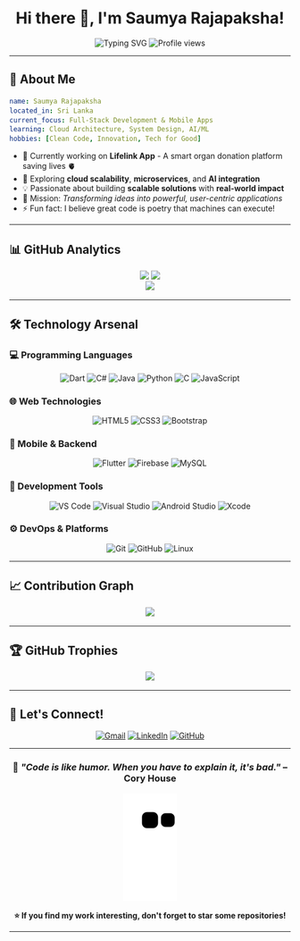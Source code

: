 # <h1 align="center">Hi there 👋, I'm Saumya Rajapaksha!</h1>

<div align="center">
  
  <img src="https://readme-typing-svg.herokuapp.com?font=Fira+Code&size=28&duration=3000&pause=1000&color=00D9FF&center=true&vCenter=true&width=600&lines=Full-Stack+Developer+%F0%9F%9A%80;Mobile+App+Developer+%F0%9F%93%B1;Open+Source+Enthusiast+%E2%9C%A8;Building+Tech+for+Impact+%F0%9F%8C%9F" alt="Typing SVG" />
  
  <img src="https://komarev.com/ghpvc/?username=SaumyaSM&label=Profile%20Views&color=00d9ff&style=for-the-badge" alt="Profile views" />
  
</div></div>

---

## 🌟 About Me

```yaml
name: Saumya Rajapaksha
located_in: Sri Lanka
current_focus: Full-Stack Development & Mobile Apps
learning: Cloud Architecture, System Design, AI/ML
hobbies: [Clean Code, Innovation, Tech for Good]
```

- 🔭 Currently working on **Lifelink App** - A smart organ donation platform saving lives 🫀
- 🌱 Exploring **cloud scalability**, **microservices**, and **AI integration**
- 💡 Passionate about building **scalable solutions** with **real-world impact**
- 🎯 Mission: *Transforming ideas into powerful, user-centric applications*
- ⚡ Fun fact: I believe great code is poetry that machines can execute!

---

## 📊 GitHub Analytics

<div align="center">
  <img height="180em" src="https://github-readme-stats.vercel.app/api?username=SaumyaSM&show_icons=true&theme=radical&include_all_commits=true&count_private=true&hide_border=true&bg_color=0D1117&title_color=00D9FF&icon_color=00D9FF&text_color=FFF"/>
  <img height="180em" src="https://github-readme-stats.vercel.app/api/top-langs/?username=SaumyaSM&layout=compact&langs_count=8&theme=radical&hide_border=true&bg_color=0D1117&title_color=00D9FF&text_color=FFF"/>
</div>

<div align="center">
  <img src="https://github-readme-streak-stats.herokuapp.com?user=SaumyaSM&theme=radical&hide_border=true&background=0D1117&stroke=00D9FF&ring=00D9FF&fire=FF6B6B&currStreakLabel=00D9FF" />
</div>

---

## 🛠️ Technology Arsenal

### 💻 Programming Languages
<div align="center">
  
![Dart](https://img.shields.io/badge/Dart-0175C2?style=for-the-badge&logo=dart&logoColor=white)
![C#](https://img.shields.io/badge/C%23-239120?style=for-the-badge&logo=c-sharp&logoColor=white)
![Java](https://img.shields.io/badge/Java-ED8B00?style=for-the-badge&logo=java&logoColor=white)
![Python](https://img.shields.io/badge/Python-3776AB?style=for-the-badge&logo=python&logoColor=white)
![C](https://img.shields.io/badge/C-00599C?style=for-the-badge&logo=c&logoColor=white)
![JavaScript](https://img.shields.io/badge/JavaScript-F7DF1E?style=for-the-badge&logo=javascript&logoColor=black)

</div>

### 🌐 Web Technologies
<div align="center">
  
![HTML5](https://img.shields.io/badge/HTML5-E34F26?style=for-the-badge&logo=html5&logoColor=white)
![CSS3](https://img.shields.io/badge/CSS3-1572B6?style=for-the-badge&logo=css3&logoColor=white)
![Bootstrap](https://img.shields.io/badge/Bootstrap-563D7C?style=for-the-badge&logo=bootstrap&logoColor=white)

</div>

### 📱 Mobile & Backend
<div align="center">
  
![Flutter](https://img.shields.io/badge/Flutter-02569B?style=for-the-badge&logo=flutter&logoColor=white)
![Firebase](https://img.shields.io/badge/Firebase-FFCA28?style=for-the-badge&logo=firebase&logoColor=black)
![MySQL](https://img.shields.io/badge/MySQL-00000F?style=for-the-badge&logo=mysql&logoColor=white)

</div>

### 🔧 Development Tools
<div align="center">
  
![VS Code](https://img.shields.io/badge/VS_Code-007ACC?style=for-the-badge&logo=visual%20studio%20code&logoColor=white)
![Visual Studio](https://img.shields.io/badge/Visual_Studio-5C2D91?style=for-the-badge&logo=visual%20studio&logoColor=white)
![Android Studio](https://img.shields.io/badge/Android_Studio-3DDC84?style=for-the-badge&logo=android-studio&logoColor=white)
![Xcode](https://img.shields.io/badge/Xcode-007ACC?style=for-the-badge&logo=Xcode&logoColor=white)

</div>

### ⚙️ DevOps & Platforms
<div align="center">
  
![Git](https://img.shields.io/badge/Git-F05032?style=for-the-badge&logo=git&logoColor=white)
![GitHub](https://img.shields.io/badge/GitHub-100000?style=for-the-badge&logo=github&logoColor=white)
![Linux](https://img.shields.io/badge/Linux-FCC624?style=for-the-badge&logo=linux&logoColor=black)

</div>

---

## 📈 Contribution Graph

<div align="center">
  <img src="https://github-readme-activity-graph.vercel.app/graph?username=SaumyaSM&theme=react-dark&bg_color=0D1117&color=00D9FF&line=00D9FF&point=FF6B6B&area=true&hide_border=true" />
</div>

---

## 🏆 GitHub Trophies

<div align="center">
  <img src="https://github-profile-trophy.vercel.app/?username=SaumyaSM&theme=onestar&no-frame=true&no-bg=true&margin-w=4&column=7" />
</div>

---

## 💬 Let's Connect!

<div align="center">
  
[![Gmail](https://img.shields.io/badge/Gmail-D14836?style=for-the-badge&logo=gmail&logoColor=white)](mailto:saumyarsmr@gmail.com)
[![LinkedIn](https://img.shields.io/badge/LinkedIn-0077B5?style=for-the-badge&logo=linkedin&logoColor=white)](https://www.linkedin.com/in/saumya-rajapaksha-b1454a252)
[![GitHub](https://img.shields.io/badge/GitHub-100000?style=for-the-badge&logo=github&logoColor=white)](https://github.com/SaumyaSM)

</div>

---

<div align="center">
  
### 💭 *"Code is like humor. When you have to explain it, it's bad."* – Cory House

![Snake animation](https://github.com/SaumyaSM/SaumyaSM/blob/output/github-contribution-grid-snake.svg)

**⭐ If you find my work interesting, don't forget to star some repositories!**

</div>

---
